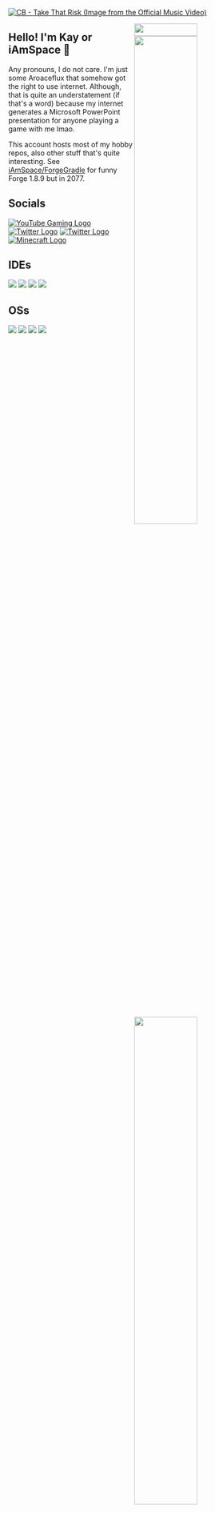 <!-- !!! READ THIS !!! -->
<!-- I know aki is trying to copy this -->
<!-- Get some fucking help stop trying to be me-->
<!-- And no, that is not a joke -->
<!-- Stop trying to be me. -->
<!-- !!! READ THIS !!! -->
<!-- I know aki is trying to copy this -->
<!-- Get some fucking help stop trying to be me-->
<!-- And no, that is not a joke -->
<!-- Stop trying to be me. -->
<!-- !!! READ THIS !!! -->
<!-- I know aki is trying to copy this -->
<!-- Get some fucking help stop trying to be me-->
<!-- And no, that is not a joke -->
<!-- Stop trying to be me. -->
<!-- !!! READ THIS !!! -->
<!-- I know aki is trying to copy this -->
<!-- Get some fucking help stop trying to be me-->
<!-- And no, that is not a joke -->
<!-- Stop trying to be me. -->
<!-- !!! READ THIS !!! -->
<!-- I know aki is trying to copy this -->
<!-- Get some fucking help stop trying to be me-->
<!-- And no, that is not a joke -->
<!-- Stop trying to be me. -->
<!-- !!! READ THIS !!! -->
<!-- I know aki is trying to copy this -->
<!-- Get some fucking help stop trying to be me-->
<!-- And no, that is not a joke -->
<!-- Stop trying to be me. -->
<!-- !!! READ THIS !!! -->
<!-- I know aki is trying to copy this -->
<!-- Get some fucking help stop trying to be me-->
<!-- And no, that is not a joke -->
<!-- Stop trying to be me. -->
<!-- !!! READ THIS !!! -->
<!-- I know aki is trying to copy this -->
<!-- Get some fucking help stop trying to be me-->
<!-- And no, that is not a joke -->
<!-- Stop trying to be me. -->
<!-- !!! READ THIS !!! -->
<!-- I know aki is trying to copy this -->
<!-- Get some fucking help stop trying to be me-->
<!-- And no, that is not a joke -->
<!-- Stop trying to be me. -->
<!-- !!! READ THIS !!! -->
<!-- I know aki is trying to copy this -->
<!-- Get some fucking help stop trying to be me-->
<!-- And no, that is not a joke -->
<!-- Stop trying to be me. -->
<!-- !!! READ THIS !!! -->
<!-- I know aki is trying to copy this -->
<!-- Get some fucking help stop trying to be me-->
<!-- And no, that is not a joke -->
<!-- Stop trying to be me. -->
<!-- !!! READ THIS !!! -->
<!-- I know aki is trying to copy this -->
<!-- Get some fucking help stop trying to be me-->
<!-- And no, that is not a joke -->
<!-- Stop trying to be me. -->
<!-- !!! READ THIS !!! -->
<!-- I know aki is trying to copy this -->
<!-- Get some fucking help stop trying to be me-->
<!-- And no, that is not a joke -->
<!-- Stop trying to be me. -->
<!-- !!! READ THIS !!! -->
<!-- I know aki is trying to copy this -->
<!-- Get some fucking help stop trying to be me-->
<!-- And no, that is not a joke -->
<!-- Stop trying to be me. -->
<!-- !!! READ THIS !!! -->
<!-- I know aki is trying to copy this -->
<!-- Get some fucking help stop trying to be me-->
<!-- And no, that is not a joke -->
<!-- Stop trying to be me. -->
<!-- !!! READ THIS !!! -->
<!-- I know aki is trying to copy this -->
<!-- Get some fucking help stop trying to be me-->
<!-- And no, that is not a joke -->
<!-- Stop trying to be me. -->
<!-- !!! READ THIS !!! -->
<!-- I know aki is trying to copy this -->
<!-- Get some fucking help stop trying to be me-->
<!-- And no, that is not a joke -->
<!-- Stop trying to be me. -->
<!-- !!! READ THIS !!! -->
<!-- I know aki is trying to copy this -->
<!-- Get some fucking help stop trying to be me-->
<!-- And no, that is not a joke -->
<!-- Stop trying to be me. -->
<!-- !!! READ THIS !!! -->
<!-- I know aki is trying to copy this -->
<!-- Get some fucking help stop trying to be me-->
<!-- And no, that is not a joke -->
<!-- Stop trying to be me. -->
<!-- !!! READ THIS !!! -->
<!-- I know aki is trying to copy this -->
<!-- Get some fucking help stop trying to be me-->
<!-- And no, that is not a joke -->
<!-- Stop trying to be me. -->
<!-- !!! READ THIS !!! -->
<!-- I know aki is trying to copy this -->
<!-- Get some fucking help stop trying to be me-->
<!-- And no, that is not a joke -->
<!-- Stop trying to be me. -->
<!-- !!! READ THIS !!! -->
<!-- I know aki is trying to copy this -->
<!-- Get some fucking help stop trying to be me-->
<!-- And no, that is not a joke -->
<!-- Stop trying to be me. -->
<!-- ![CB - Take That Risk (Image from the Official Music Video)](https://cdn.discordapp.com/attachments/942158042965889064/949453590269947964/ReUpload_Media_-_7th_CB_-_Take_That_Risk_Official_Music_Video_PRESSREUPLOADMEDIA_7ZiitCIruBc_-_1890x1063_-_2m00s.png)-->

<a href="https://www.youtube.com/watch?v=7ZiitCIruBc"><img src="https://cdn.discordapp.com/attachments/942158042965889064/949453590269947964/ReUpload_Media_-_7th_CB_-_Take_That_Risk_Official_Music_Video_PRESSREUPLOADMEDIA_7ZiitCIruBc_-_1890x1063_-_2m00s.png" alt="CB - Take That Risk (Image from the Official Music Video)"></a>

<img width="50%" height="25px" align="right" src="https://i.imgur.com/DkKayja.png">
<img width="50%" align="right" src="https://github-readme-stats.vercel.app/api?username=iamspace&count_private=true&include_all_commits=true&show_icons=true&theme=midnight-purple&icon_color=fff&hide_border=true">
<img width="50%" height="10px" align="right" src="https://i.imgur.com/DkKayja.png">
<img width="50%" align="right" src="https://github-readme-stats.vercel.app/api/top-langs?username=iamspace&theme=midnight-purple&layout=compact&hide_border=true&langs_count=10">
<img width="50%" height="10px" align="right" src="https://i.imgur.com/DkKayja.png">
<img width="50%" align="right" src="https://github-readme-streak-stats.herokuapp.com/?user=iamspace&theme=midnight-purple&hide_border=true">

## Hello! I'm Kay or iAmSpace 👋

<!-- FUCK THAT<p align="center">
  <img src="https://discord.c99.nl/widget/theme-2/201022516506918912.png"/>
</p> -->

Any pronouns, I do not care.
I'm just some Aroaceflux that somehow got the right to use internet. Although, that is quite an understatement (if that's a word) because my internet generates a Microsoft PowerPoint presentation for anyone playing a game with me lmao.

This account hosts most of my hobby repos, also other stuff that's quite interesting. See [iAmSpace/ForgeGradle](https://github.com/iAmSpace/ForgeGradle) for funny Forge 1.8.9 but in 2077.

<!-- !!! READ THIS !!! -->
<!-- I know aki is trying to copy this -->
<!-- Get some fucking help stop trying to be me-->
<!-- And no, that is not a joke -->
<!-- Stop trying to be me. -->

## Socials

[![YouTube Gaming Logo](https://img.shields.io/badge/YouTube-FF0000?style=for-the-badge&logo=youtubegaming&logoColor=white)](https://www.youtube.com/c/TelecodeXT)
[![Twitter Logo](https://img.shields.io/badge/Twitter-1DA1F2?style=for-the-badge&logo=twitter&logoColor=white)](https://twitter.com/iAmSpacee)
[![Twitter Logo](https://img.shields.io/badge/Twitter_Alt-1DA1F2?style=for-the-badge&logo=twitter&logoColor=white)](https://twitter.com/LixGotWiFi)
[![Minecraft Logo](https://img.shields.io/badge/Minecraft-62B47A?style=for-the-badge&logo=minecraft&logoColor=white)](https://namemc.com/profile/Telecode.5)

## IDEs

![](https://img.shields.io/badge/VS_Code-0078D4?style=for-the-badge&logo=visual%20studio%20code&logoColor=white)
![](https://img.shields.io/badge/IntelliJ_IDEA-000000.svg?style=for-the-badge&logo=intellij-idea&logoColor=white)
![](https://img.shields.io/badge/Visual_Studio-5C2D91?style=for-the-badge&logo=visual%20studio&logoColor=white)
![](https://img.shields.io/badge/Eclipse-2C2255?style=for-the-badge&logo=eclipse&logoColor=white)

## OSs

![](https://img.shields.io/badge/Windows_10-0078D6?style=for-the-badge&logo=windows&logoColor=white)
![](https://img.shields.io/badge/Windows_11-0078D4?style=for-the-badge&logo=windows11&logoColor=white)
![](https://img.shields.io/badge/Android-3DDC84.svg?style=for-the-badge&logo=android&logoColor=white)
![](https://img.shields.io/badge/iOS-000000?style=for-the-badge&logo=ios&logoColor=white)

<!-- !!! READ THIS !!! -->
<!-- I know aki is trying to copy this -->
<!-- Get some fucking help stop trying to be me-->
<!-- And no, that is not a joke -->
<!-- Stop trying to be me. -->
